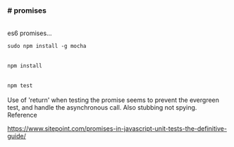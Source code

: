 <h3># promises</h3><br />
es6 promises...<br />
<code>
sudo npm install -g mocha
</code><br />
<code>
npm install
</code><br />
<code>
npm test
</code><br />
Use of 'return' when testing the promise seems to prevent the evergreen test, and handle the asynchronous call.
Also stubbing not spying.

<br />
Reference

https://www.sitepoint.com/promises-in-javascript-unit-tests-the-definitive-guide/

